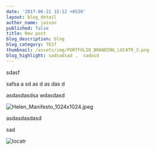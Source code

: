 ```yaml
---
date: '2017-06-21 15:12 +0530'
layout: blog_detail
author_name: jaison
published: false
title: New post
blog_description: blog
blog_category: TEST
thumbnail: /assets/img/PORTFOLIO_BRANDING_LOCATR_3.png
blog_highlight: sadsadsad .  sadasd
---
```

sdasf 


safsa
a
sd
as
d
as
das
d 


asdasdasdsa wdasdasd


![Helen_Manifesto_1024x1024.jpeg]({{site.baseurl}}/assets/img/Helen_Manifesto_1024x1024.jpeg)


asdasdasdasd



sad

![locatr]({{site.baseurl}}/assets/img/PORTFOLIO_BRANDING_LOCATR_3.png)

